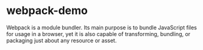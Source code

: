 # webpack-demo

Webpack is a module bundler. Its main purpose is to bundle JavaScript files for usage in a browser, yet it is also capable of transforming, bundling, or packaging just about any resource or asset. 

